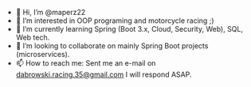 - 👋 Hi, I’m @maperz22
- 👀 I’m interested in OOP programing and motorcycle racing ;)
- 🌱 I’m currently learning Spring (Boot 3.x, Cloud, Security, Web), SQL, Web tech.
- 💞️ I’m looking to collaborate on mainly Spring Boot projects (microservices).
- 📫 How to reach me: Sent me an e-mail on dabrowski.racing.35@gmail.com I will respond ASAP.



